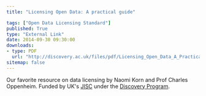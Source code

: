 ```yaml
---
title: "Licensing Open Data: A practical guide"

tags: ["Open Data Licensing Standard"]
published: True
type: "External Link"
date: 2014-09-30 09:30:00
downloads:
- type: PDF
  url: "http://discovery.ac.uk/files/pdf/Licensing_Open_Data_A_Practical_Guide.pdf"
sitemap: false
---
```

Our favorite resource on data licensing by Naomi Korn and Prof Charles Oppenheim. Funded by UK's [JISC](http://jisc.ac.uk/) under the [Discovery Program](http://discovery.ac.uk/).
